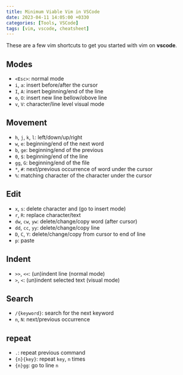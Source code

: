```yaml
---
title: Minimum Viable Vim in VSCode
date: 2023-04-11 14:05:00 +0330
categories: [Tools, VSCode]
tags: [vim, vscode, cheatsheet]
---
```

These are a few vim shortcuts to get you started with vim on __vscode__.

## Modes

- `<Esc>`: normal mode
- `i`, `a`: insert before/after the cursor
- `I`, `A`: insert beginning/end of the line
- `o`, `O`: insert new line bellow/obove line
- `v`, `V`: character/line level visual mode

## Movement

- `h`, `j`, `k`, `l`: left/down/up/right
- `w`, `e`: beginning/end of the next word
- `b`, `ge`: beginning/end of the previous
- `0`, `$`: beginning/end of the line
- `gg`, `G`: beginning/end of the file
- `*`, `#`: next/previous occurrence of word under the cursor
- `%`: matching character of the character under the cursor

## Edit

- `x`, `s`: delete character and (go to insert mode)
- `r`, `R`: replace character/text
- `dw`, `cw`, `yw`: delete/change/copy word (after cursor)
- `dd`, `cc`, `yy`: delete/change/copy line
- `D`, `C`, `Y`: delete/change/copy from cursor to end of line
- `p`: paste

## Indent
- `>>`, `<<`: (un)indent line (normal mode)
- `>`, `<`: (un)indent selected text (visual mode)

## Search

- `/{keyword}`: search for the next keyword
- `n`, `N`: next/previous occurrence

## repeat

- `.`: repeat previous command
- `{n}{key}`: repeat `key`, `n` times
- `{n}gg`: go to line `n`